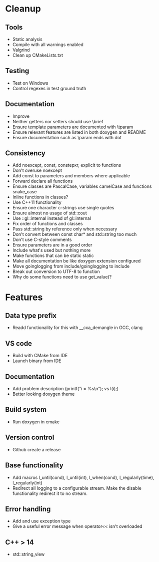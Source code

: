 # Cleanup

## Tools

* Static analysis
* Compile with all warnings enabled
* Valgrind
* Clean up CMakeLists.txt

## Testing

* Test on Windows
* Control regexes in test ground truth

## Documentation

* Improve
* Neither getters nor setters should use \brief
* Ensure template parameters are documented with \tparam
* Ensure relevant features are listed in both doxygen and README
* Ensure documentation such as \param ends with dot

## Consistency

* Add noexcept, const, constepxr, explicit to functions
* Don't overuse noexcept
* Add const to parameters and members where applicable
* Forward declare all functions
* Ensure classes are PascalCase, variables camelCase and functions snake_case
* Inline functions in classes?
* Use C++11 functionality
* Ensure one character c-strings use single quotes
* Ensure almost no usage of std::cout
* Use ::gl::internal instead of gl::internal
* Fix order of functions and classes
* Pass std::string by reference only when necessary
* Don't convert between const char* and std::string too much
* Don't use C-style comments
* Ensure parameters are in a good order
* Include what's used but nothing more
* Make functions that can be static static
* Make all documentation be like doxygen extension configured
* Move goinglogging from include/goinglogging to include
* Break out conversion to UTF-8 to function
* Why do some functions need to use get_value)?

# Features

## Data type prefix

* Readd functionality for this with __cxa_demangle in GCC, clang

## VS code

* Build with CMake from IDE
* Launch binary from IDE

## Documentation

* Add problem description (printf("i = %s\n"); vs l(i);)
* Better looking doxygen theme

## Build system

* Run doxygen in cmake

## Version control

* Github create a release

## Base functionality

* Add macros l_until(cond), l_until(int), l_when(cond), l_regularly(time), l_regularly(int)
* Redirect all logging to a configurable stream. Make the disable functionality redirect it to no stream.

## Error handling

* Add and use exception type
* Give a useful error message when operator<< isn't overloaded

## C++ > 14

* std::string_view